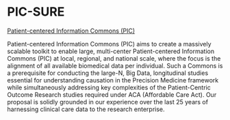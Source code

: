 # PIC-SURE
<a href="http://www.pic-sure.org">Patient-centered Information Commons (PIC)</a>

Patient-centered Information Commons (PIC) aims to create a massively scalable toolkit to enable large, 
multi-center Patient-centered Information Commons (PIC) at local, regional, and national scale, where 
the focus is the alignment of all available biomedical data per individual. Such a Commons is a 
prerequisite for conducting the large-N, Big Data, longitudinal studies essential for understanding 
causation in the Precision Medicine framework while simultaneously addressing key complexities of the 
Patient-Centric Outcome Research studies required under ACA (Affordable Care Act). Our proposal is 
solidly grounded in our experience over the last 25 years of harnessing clinical care data to the research enterprise.
